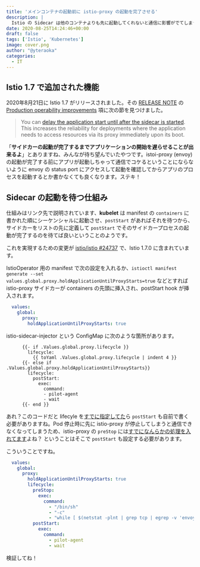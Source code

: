 ```yaml
---
title: 'メインコンテナの起動前に istio-proxy の起動を完了させる'
description: |
  Istio の Sidecar は他のコンテナよりも先に起動してくれないと通信に影響がでてしまうため、確実に先に起動させるための設定を紹介
date: 2020-08-25T14:24:46+00:00
draft: false
tags: ['Istio', 'Kubernetes']
image: cover.png
author: "@yteraoka"
categories:
  - IT
---
```


## Istio 1.7 で追加された機能

2020年8月21日に Istio 1.7 がリリースされました。その [RELEASE NOTE](https://istio.io/latest/news/releases/1.7.x/announcing-1.7/) の [Production operability improvements](https://istio.io/latest/news/releases/1.7.x/announcing-1.7/#production-operability-improvements) 項に次の節を見つけました。

> You can [delay the application start until after the sidecar is started](https://medium.com/@marko.luksa/delaying-application-start-until-sidecar-is-ready-2ec2d21a7b74). This increases the reliability for deployments where the application needs to access resources via its proxy immediately upon its boot.

「**サイドカーの起動が完了するまでアプリケーションの開始を遅らせることが出来るよ**」とありますね、みんなが待ち望んでいたやつです。istoi-proxy (envoy) の起動が完了する前にアプリが起動しちゃって通信でコケるということにならないように envoy の status port にアクセスして起動を確認してからアプリのプロセスを起動するとか書かなくても良くなります。ステキ！

## Sidecar の起動を待つ仕組み

仕組みはリンク先で説明されています、**kubelet** は manifest の `containers` に書かれた順にシーケンシャルに起動させ、`postStart` があればそれを待つから、サイドカーをリストの先に定義して `postStart` でそのサイドカープロセスの起動が完了するのを待てば良いということのようです。

これを実現するための変更が [istio/istio #24737](https://github.com/istio/istio/pull/24737) で、Istio 1.7.0 に含まれています。

IstioOperator 用の manifest で次の設定を入れるか、`istioctl manifest generate --set values.global.proxy.holdApplicationUntilProxyStarts=true` などとすれば istio-proxy サイドカーが containers の先頭に挿入され、postStart hook が挿入されます。

```yaml
  values:
    global:
      proxy:
        holdApplicationUntilProxyStarts: true
```

istio-sidecar-injector という ConfigMap に次のような箇所があります。

```go-text-template
      {{- if .Values.global.proxy.lifecycle }}
        lifecycle:
          {{ toYaml .Values.global.proxy.lifecycle | indent 4 }}
      {{- else if .Values.global.proxy.holdApplicationUntilProxyStarts}}
        lifecycle:
          postStart:
            exec:
              command:
              - pilot-agent
              - wait
      {{- end }}
```

あれ？このコードだと lifecyle を[すでに指定してた](/2020/03/istio-part12/)ら `postStart` も自前で書く必要がありますね。Pod 停止時に先に istio-proxy が停止してしまうと通信できなくなってしまうため、istio-proxy の `preStop` には[すでになんらかの処理を入れてます](/2020/03/istio-part12/)よね？ ということはそこで `postStart` も設定する必要があります。

こういうことですね。

```yaml
  values:
    global:
      proxy:
        holdApplicationUntilProxyStarts: true
        lifecycle:
          preStop:
            exec:
              command:
                - "/bin/sh"
                - "-c"
                - "while [ $(netstat -plnt | grep tcp | egrep -v 'envoy|pilot-agent' | wc -l) -ne 0 ]; do sleep 1; done"
          postStart:
            exec:
              command:
                - pilot-agent
                - wait
```

検証してね！
